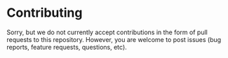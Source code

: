 <!--
Copyright (c) 2023 Mitsubishi Electric Research Laboratories (MERL)

SPDX-License-Identifier: AGPL-3.0-or-later
-->

# Contributing

Sorry, but we do not currently accept contributions in the form of pull requests to this repository. However, you are
welcome to post issues (bug reports, feature requests, questions, etc).
